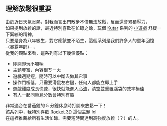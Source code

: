 ## 理解放鬆很重要

由於近日天氣炎熱，對我而言出門散步不僅無法放鬆，反而還會累積壓力，  
如果提到放鬆的話，最近特別喜歡在忙碌之餘，玩個 [Kutar](https://www.kutar.com/) 系列的 [小遊戲](https://sites.google.com/view/kutar-game-world/) 舒緩一下緊繃的精神，  
只要是身為八年級生，對它應該並不陌生，這個系列是我們許多人的童年回憶 ~~（暴露年齡）~~ ，  
從我的觀點來看，這系列有以下幾個優點：

- 即開即玩不囉嗦
- 主題豐富，內容很ㄎㄧㄤ
- 遊戲週期短，隨時可以中斷去做其它事
- 操作門檻低，只需要滑鼠左右鍵，任何人都能立即上手
- 遊戲難度成長快速，很快就能進入[心流](https://zh.wikipedia.org/wiki/%E5%BF%83%E6%B5%81%E7%90%86%E8%AB%96)，清空並重置腦袋的效率極佳
- 有人一起同樂尬分數會特別有趣

非常適合在番茄鐘的 5 分鐘休息時打開來放鬆一下！  
該系列中，我特別喜歡 [Rocket 3D](https://youtu.be/rdb7bdUp4hU) 這個主題 lol  
在這裡推薦給所有生活忙碌、需要短時間達到高強度放鬆（？）的人。
